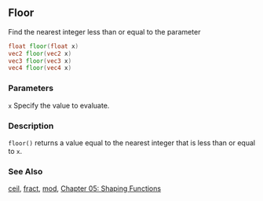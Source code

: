 ## Floor
Find the nearest integer less than or equal to the parameter

```glsl
float floor(float x)  
vec2 floor(vec2 x)  
vec3 floor(vec3 x)  
vec4 floor(vec4 x)
```

### Parameters
```x``` Specify the value to evaluate.

### Description
```floor()``` returns a value equal to the nearest integer that is less than or equal to ```x```.

<div class="simpleFunction" data="y = floor(x); "></div>

### See Also
[ceil](index.html#ceil.md), [fract](index.html#fract.md), [mod](index.html#mod.md), [Chapter 05: Shaping Functions](../05/)